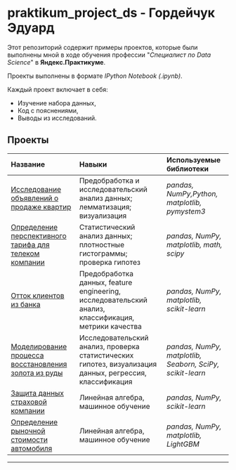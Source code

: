 # praktikum_project_ds - Гордейчук Эдуард

Этот репозиторий содержит примеры проектов, которые были выполнены мной в ходе обучения профессии "*Специалист по Data Science*" в **Яндекс.Практикуме**.

Проекты выполнены в формате *IPython Notebook (.ipynb)*.

Каждый проект включает в себя:
- Изучение набора данных,
- Код с пояснениями,
- Выводы из исследований.

## Проекты

|Название|Навыки|Используемые библиотеки| 
|:-------|:-----|:----------------------|
| [Исследование объявлений о продаже квартир](https://github.com/stixmal/praktikum_project_ds/blob/main/Исследование%20объявлений%20о%20продаже%20квартир/purchase_of_apartments.ipynb) | Предобработка и исследовательский анализ данных; лемматизация; визуализация | *pandas, NumPy,Python, matplotlib, pymystem3* |
| [Определение перспективного тарифа для телеком компании](https://github.com/stixmal/praktikum_project_ds/blob/main/Определение%20перспективного%20тарифа%20для%20телеком%20компании/tariff_telecom.ipynb) | Статистический анализ данных; плотностные гистограммы; проверка гипотез | *pandas, NumPy, matplotlib, math, scipy* |
| [Отток клиентов из банка](https://github.com/stixmal/praktikum_project_ds/blob/main/Отток%20клиентов%20из%20банка/customer_churn.ipynb) | Предобработка данных, feature engineering, исследовательский анализ, классификация, метрики качества | *pandas, NumPy, matplotlib, scikit-learn* |
| [Моделирование процесса восстановления золота из руды](https://github.com/stixmal/praktikum_project_ds/blob/main/Моделирование%20процесса%20восстановления%20золота%20из%20руды/gold_recovery.ipynb) | Исследовательский анализ, проверка статистических гипотез, визуализация данных, регрессия, классификация | *pandas, NumPy, matplotlib, Seaborn, SciPy, scikit-learn* |
| [Защита данных страховой компании](https://github.com/stixmal/praktikum_project_ds/blob/main/Защита%20данных%20страховой%20компании/data_protection.ipynb) | Линейная алгебра, машинное обучение | *pandas, NumPy, scikit-learn* |
| [Определение рыночной стоимости автомобиля](https://github.com/stixmal/praktikum_project_ds/blob/main/Определение%20рыночной%20стоимости%20автомобиля/autos.ipynb) | Линейная алгебра, машинное обучение | *pandas, NumPy, matplotlib, LightGBM* |

---
